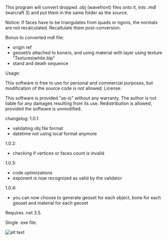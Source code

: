 This program will convert dropped .obj (wavefront) files onto it, into .mdl (warcraft 3) and put them in the same folder as the source.

Notice: If faces have to be triangulates from quads or ngons, the normals are not recalculated. Recaltulate them post-conversion.
     
Bonus to converted mdl file:
- origin ref
- geoset/s attached to bone/s, and using material with layer using texture "Textures\white.blp"
- stand and death sequence
  
Usage:

This software is free to use for personal and commercial
purposes, but modification of the source code is not allowed.
License:

This software is provided "as-is" without any warranty. The
author is not liable for any damages resulting from its use.
Redistribution is allowed, provided the software is unmodified.

changelog:
1.0.1:
- validating obj file format
- datetime not using local format anymore

1.0.2:
  - checking if vertices or faces count is invalid

1.0.3:
 - code optimizations
 - exponent is now recognized as valid by the validator

1.0.4:
- you can now choose to generate geoset for each object, bone for each geoset and material for each geoset


Requires .net 3.5.

Single .exe file.

![alt text](https://i.ibb.co/qM61dzr/Screenshot-2024-08-27-221956.png)
